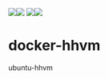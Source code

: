 [![](https://images.microbadger.com/badges/image/babim/ubuntu-novnc.svg)](https://microbadger.com/images/babim/ubuntu-novnc "Get your own image badge on microbadger.com")[![](https://images.microbadger.com/badges/version/babim/ubuntu-novnc.svg)](https://microbadger.com/images/babim/ubuntu-novnc "Get your own version badge on microbadger.com")
[![](https://images.microbadger.com/badges/image/babim/ubuntu-novnc:ssh.svg)](https://microbadger.com/images/babim/ubuntu-novnc:ssh "Get your own image badge on microbadger.com")[![](https://images.microbadger.com/badges/version/babim/ubuntu-novnc:ssh.svg)](https://microbadger.com/images/babim/ubuntu-novnc:ssh "Get your own version badge on microbadger.com")

# docker-hhvm
ubuntu-hhvm
